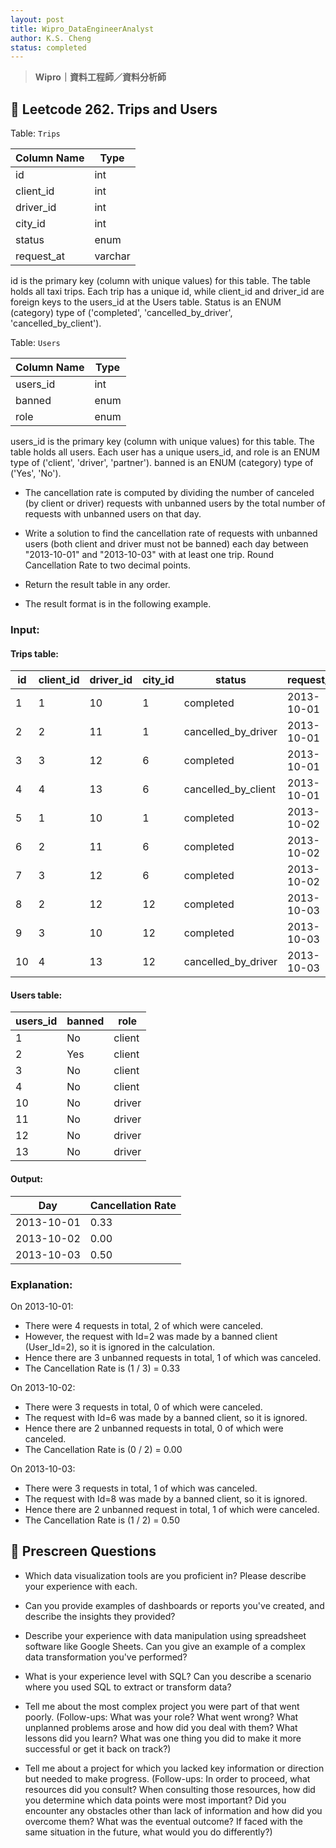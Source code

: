 ```yaml
---
layout: post
title: Wipro_DataEngineerAnalyst
author: K.S. Cheng
status: completed
---
```


> **Wipro｜資料工程師／資料分析師**


## 🧩 Leetcode 262. Trips and Users

Table: `Trips`

| Column Name | Type     |
|-------------|----------|
| id          | int      |
| client_id   | int      |
| driver_id   | int      |
| city_id     | int      |
| status      | enum     |
| request_at  | varchar  |     


id is the primary key (column with unique values) for this table.
The table holds all taxi trips. Each trip has a unique id, while client_id and driver_id are foreign keys to the users_id at the Users table.
Status is an ENUM (category) type of ('completed', 'cancelled_by_driver', 'cancelled_by_client').


Table: `Users`

| Column Name | Type     |
|-------------|----------|
| users_id    | int      |
| banned      | enum     |
| role        | enum     |

users_id is the primary key (column with unique values) for this table.
The table holds all users. Each user has a unique users_id, and role is an ENUM type of ('client', 'driver', 'partner').
banned is an ENUM (category) type of ('Yes', 'No').


- The cancellation rate is computed by dividing the number of canceled (by client or driver) requests with unbanned users by the total number of requests with unbanned users on that day.

- Write a solution to find the cancellation rate of requests with unbanned users (both client and driver must not be banned) each day between "2013-10-01" and "2013-10-03" with at least one trip. Round Cancellation Rate to two decimal points.

- Return the result table in any order.

- The result format is in the following example.



### Input: 

#### Trips table:


| id | client_id | driver_id | city_id | status              | request_at |
|----|-----------|-----------|---------|---------------------|------------|
| 1  | 1         | 10        | 1       | completed           | 2013-10-01 |
| 2  | 2         | 11        | 1       | cancelled_by_driver | 2013-10-01 |
| 3  | 3         | 12        | 6       | completed           | 2013-10-01 |
| 4  | 4         | 13        | 6       | cancelled_by_client | 2013-10-01 |
| 5  | 1         | 10        | 1       | completed           | 2013-10-02 |
| 6  | 2         | 11        | 6       | completed           | 2013-10-02 |
| 7  | 3         | 12        | 6       | completed           | 2013-10-02 |
| 8  | 2         | 12        | 12      | completed           | 2013-10-03 |
| 9  | 3         | 10        | 12      | completed           | 2013-10-03 |
| 10 | 4         | 13        | 12      | cancelled_by_driver | 2013-10-03 |



#### Users table:

| users_id | banned | role   |
|----------|--------|--------|
| 1        | No     | client |
| 2        | Yes    | client |
| 3        | No     | client |
| 4        | No     | client |
| 10       | No     | driver |
| 11       | No     | driver |
| 12       | No     | driver |
| 13       | No     | driver |


#### Output: 

| Day        | Cancellation Rate |
|------------|-------------------|
| 2013-10-01 | 0.33              |
| 2013-10-02 | 0.00              |
| 2013-10-03 | 0.50              |


### Explanation: 
On 2013-10-01:
  - There were 4 requests in total, 2 of which were canceled.
  - However, the request with Id=2 was made by a banned client (User_Id=2), so it is ignored in the calculation.
  - Hence there are 3 unbanned requests in total, 1 of which was canceled.
  - The Cancellation Rate is (1 / 3) = 0.33

On 2013-10-02:
  - There were 3 requests in total, 0 of which were canceled.
  - The request with Id=6 was made by a banned client, so it is ignored.
  - Hence there are 2 unbanned requests in total, 0 of which were canceled.
  - The Cancellation Rate is (0 / 2) = 0.00

On 2013-10-03:
  - There were 3 requests in total, 1 of which was canceled.
  - The request with Id=8 was made by a banned client, so it is ignored.
  - Hence there are 2 unbanned request in total, 1 of which were canceled.
  - The Cancellation Rate is (1 / 2) = 0.50



## 🧩 Prescreen Questions

  - Which data visualization tools are you proficient in? Please describe your experience with each.
    
  - Can you provide examples of dashboards or reports you've created, and describe the insights they provided?

  - Describe your experience with data manipulation using spreadsheet software like Google Sheets. Can you give an example of a complex data transformation you've performed?

  - What is your experience level with SQL? Can you describe a scenario where you used SQL to extract or transform data?

  - Tell me about the most complex project you were part of that went poorly. (Follow-ups: What was your role? What went wrong? What unplanned problems arose and how did you deal with them? What lessons did you learn? What was one thing you did to make it more successful or get it back on track?)

  - Tell me about a project for which you lacked key information or direction but needed to make progress. (Follow-ups: In order to proceed, what resources did you consult? When consulting those resources, how did you determine which data points were most important? Did you encounter any obstacles other than lack of information and how did you overcome them? What was the eventual outcome? If faced with the same situation in the future, what would you do differently?)
